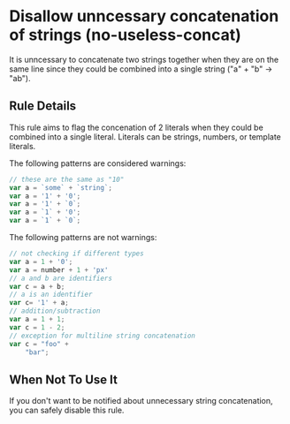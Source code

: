 # Disallow unncessary concatenation of strings (no-useless-concat)

It is unncessary to concatenate two strings together when they are on the same line since they could be combined into a single string ("a" + "b" -> "ab").

## Rule Details

This rule aims to flag the concenation of 2 literals when they could be combined into a single literal. Literals can be strings, numbers, or template literals.

The following patterns are considered warnings:

```js
// these are the same as "10"
var a = `some` + `string`;
var a = '1' + '0';
var a = '1' + `0`;
var a = `1` + '0';
var a = `1` + `0`;
```

The following patterns are not warnings:

```js
// not checking if different types
var a = 1 + '0';
var a = number + 1 + 'px'
// a and b are identifiers
var c = a + b;
// a is an identifier
var c= '1' + a;
// addition/subtraction
var a = 1 + 1;
var c = 1 - 2;
// exception for multiline string concatenation
var c = "foo" +
    "bar";
```

## When Not To Use It

If you don't want to be notified about unnecessary string concatenation, you can safely disable this rule.
